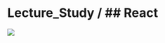 # Lecture_Study / ## React
<img src="https://img.shields.io/badge/React-61DAFB?style=flat&logo=React&logoColor=white"/>
